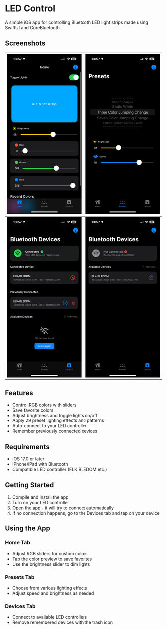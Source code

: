 # LED Control

A simple iOS app for controlling Bluetooth LED light strips made using SwiftUI and CoreBluetooth.

## Screenshots

| ![](https://github.com/gush3l/LedControl/blob/master/Screenshots/IMG_4610.PNG?raw=true) | ![](https://github.com/gush3l/LedControl/blob/master/Screenshots/IMG_4611.PNG?raw=true) |
|:---:|:---:|
| ![](https://github.com/gush3l/LedControl/blob/master/Screenshots/IMG_4612.PNG?raw=true) | ![](https://github.com/gush3l/LedControl/blob/master/Screenshots/IMG_4613.PNG?raw=true) |

## Features

- Control RGB colors with sliders
- Save favorite colors
- Adjust brightness and toggle lights on/off
- Apply 29 preset lighting effects and patterns
- Auto-connect to your LED controller
- Remember previously connected devices

## Requirements

- iOS 17.0 or later
- iPhone/iPad with Bluetooth
- Compatible LED controller (ELK BLEDOM etc.)

## Getting Started

1. Compile and install the app
2. Turn on your LED controller
3. Open the app - it will try to connect automatically
4. If no connection happens, go to the Devices tab and tap on your device

## Using the App

### Home Tab
- Adjust RGB sliders for custom colors
- Tap the color preview to save favorites
- Use the brightness slider to dim lights

### Presets Tab
- Choose from various lighting effects
- Adjust speed and brightness as needed

### Devices Tab
- Connect to available LED controllers
- Remove remembered devices with the trash icon
